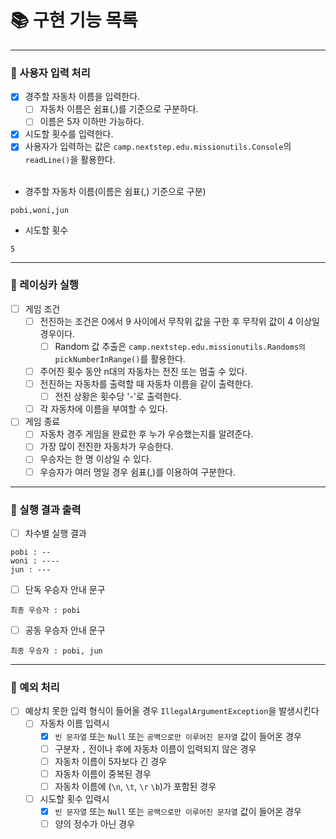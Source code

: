 # 📚 구현 기능 목록

---

### 📌 사용자 입력 처리

- [x] 경주할 자동차 이름을 입력한다.
    - [ ] 자동차 이름은 쉼표(,)를 기준으로 구분하다.
    - [ ] 이름은 5자 이하만 가능하다.
- [x] 시도할 횟수를 입력한다.
- [x] 사용자가 입력하는 값은 `camp.nextstep.edu.missionutils.Console`의 `readLine()`을 활용한다.   
  <br>
- 경주할 자동차 이름(이름은 쉼표(,) 기준으로 구분)

```text
pobi,woni,jun
```

- 시도할 횟수

```
5
```

---

### 📌 레이싱카 실행

- [ ] 게임 조건
    - [ ] 전진하는 조건은 0에서 9 사이에서 무작위 값을 구한 후 무작위 값이 4 이상일 경우이다.
        - [ ] Random 값 추출은 `camp.nextstep.edu.missionutils.Randoms의` `pickNumberInRange()`를 활용한다.
    - [ ] 주어진 횟수 동안 n대의 자동차는 전진 또는 멈출 수 있다.
    - [ ] 전진하는 자동차를 출력할 때 자동차 이름을 같이 출력한다.
        - [ ] 전진 상황은 횟수당 '-'로 출력한다.
    - [ ] 각 자동차에 이름을 부여할 수 있다.

- [ ] 게임 종료
    - [ ] 자동차 경주 게임을 완료한 후 누가 우승했는지를 알려준다.
    - [ ] 가장 많이 전진한 자동차가 우승한다.
    - [ ] 우승자는 한 명 이상일 수 있다.
    - [ ] 우승자가 여러 명일 경우 쉼표(,)를 이용하여 구분한다.

---

### 📌 실행 결과 출력

- [ ] 차수별 실행 결과

```
pobi : --
woni : ----
jun : ---
```

- [ ] 단독 우승자 안내 문구

```
최종 우승자 : pobi
```

- [ ] 공동 우승자 안내 문구

```
최종 우승자 : pobi, jun
```

---

### 🚫 예외 처리

- [ ] 예상치 못한 입력 형식이 들어올 경우 ``IllegalArgumentException``을 발생시킨다
    - [ ] 자동차 이름 입력시
        - [x] `빈 문자열` 또는 `Null` 또는 `공백으로만 이루어진 문자열` 값이 들어온 경우
        - [ ] 구분자 `,` 전이나 후에 자동차 이름이 입력되지 않은 경우
        - [ ] 자동차 이름이 5자보다 긴 경우
        - [ ] 자동차 이름이 중복된 경우
        - [ ] 자동차 이름에 (`\n`, `\t`, `\r` `\b`)가 포함된 경우
    - [ ] 시도할 횟수 입력시
        - [x] `빈 문자열` 또는 `Null` 또는 `공백으로만 이루어진 문자열` 값이 들어온 경우
        - [ ] 양의 정수가 아닌 경우 
